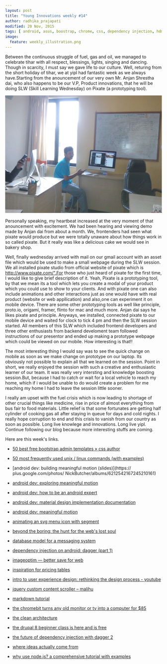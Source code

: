 ```yaml
---
layout: post
title: "Young Innovations weekly #14"
author: radhika_prajapati
modified: 20 Nov, 2015
tags: [ android, asus, boostrap, chrome, css, dependency injection, hdmi, jquery, monitor, tv, admin, android, animation, chromebit, css, customscrollbar, dagger, database, dependency-injection, design, google, html, inspiration, linux, material-design, messaging system, node.js, svg, tech-talk, theme, tools, ux, webdesign ]
image:
  feature: weekly_illustration.png
---
```


Between the continuous struggle of fuel, gas and oil, we managed to celebrate tihar with all respect, blessings, lights, singing and dancing. Though in scarcity, I must say we gave life to our culture. Well, returing from the short holiday of tihar, we at yipl had fantastic week as we always have.Starting from the anouncement of our very own Mr. Anjan Shrestha dai, who also happens to be our V.P, Product innovations, that he will be doing SLW (Skill Learning Wednesday) on Pixate (a prototyping tool).

<!--more-->

![Seminar photo](/images/weekly14/pixate-seminar.jpg)

Personally speaking, my heartbeat increased at the very moment of that anouncement with excitement. We had been hearing and viewing demo made by Anjan dai from about a month. We, frontenders had seen what pixate would produce but we were totally unaware about how things work in so called pixate. But it really was like a delicious cake we would see in bakery shop. 

Well, finally wednesday arrived with mail on our gmail account with an asset file which would be used to make a small webpage during the SLW session. We all installed pixate studio from official website of pixate which is http://www.pixate.com/".For those who just heard of pixate for the first time, I would like to give brief description of it. Yeah, Pixate is a prototyping tool, by that we mean its a tool which lets you create a modal of your product which you could use to show to your clients. And with pixate one can also include animations and other interactions just as one would have with real product (website or web appllication) and also,one can experiment it on mobile device. There are some other prototyping tools as well like principle, proto.io, origami, framer, flinto for mac and much more. Anjan dai says he likes pixate and principle. Anyways, we installed, connected pixate to our mobile device and waited for clock to tick 4 pm and then the SLW session started. All members of this SLW which included frontend developers and three other enthusiasts from backend develoment team followed instructions of our presentor and ended up making a prototype webpage which could be viewed on our mobile. How interesting is that!!  

The most interesting thing I would say was to see the quick change on mobile as soon as we make change on prototype on our laptop. Its obviously not possible to explain all that we learned on the session. Point in short, we really enjoyed the session with such a creative and enthusiastic learner of our team. It was really very intersting and knowledge boosting session.But, because I had to catch or wait for a local vehicle to reach my home, which if i would be unable to do would create a problem for me reaching my home I had to leave the session little sooner. 

I really am upset with the fuel crisis which is now leading to shortage of other crucial things like medicine, rise in price of almost everything from bus fair to food materials. Little relief is that some fortunates are getting half cylinder of cooking gas all after staying in queue for days and cold nights. I really hope corruption to end and this crisis to vanish from our country as soon as possible. Long live knowlege and innovations. Long live yipl. Continue following our blog because more interesting stuffs are coming.

Here are this week's links.

* [50 best free bootstrap admin templates » css author](http://www.cssauthor.com/bootstrap-admin-templates/)

* [50 most frequently used unix / linux commands (with examples)](http://www.thegeekstuff.com/2010/11/50-linux-commands/)

* [android dev: building meaningful motion (slides)](https://
plus.google.com/photos/ NickButcher/albums/6212542167245210161)

* [android dev: exploring meaningful motion](https://medium.com/ribot-labs/exploring-meaningful-motion-on-android-1cd95a4bc61d)

* [android dev: how to be an android expert](https://www.youtube.com/watch?v=PeKKzeAte30)

* [android dev: material design implementation documentation](http://www.materialdoc.com/)

* [android dev: meaningful motion](https://skillsmatter.com/skillscasts/6798-meaningful-motion)

* [animating an svg menu icon with segment](http://tympanus.net/codrops/2015/11/12/animating-svg-menu-icon-segment/)

* [beyond the boring: the hunt for the web's lost soul](http://www.smashingmagazine.com/2015/07/hunt-for-the-webs-lost-soul/)

* [database model for a messaging system](http://www.vertabelo.com/blog/technical-articles/database-model-for-a-messaging-system?utm_source=dbweekly)

* [dependency injection on android: dagger (part 1)](http://antonioleiva.com/dependency-injection-android-dagger-part-1/)

* [imageoptim — better save for web](https://imageoptim.com/)

* [inspiration for pricing tables](http://tympanus.net/Development/PricingTablesInspiration/)

* [intro to user experience design: rethinking the design process - youtube](https://www.youtube.com/watch?v=v36CKj9tJjI)

* [jquery custom content scroller – malihu](http://manos.malihu.gr/jquery-custom-content-scroller/)

* [markdown tutorial](http://markdowntutorial.com/lesson/7/)

* [the chromebit turns any old monitor or tv into a computer for $85](http://www.theverge.com/2015/11/17/9747860/chromebit-chrome-os-computer-hdmi-stick-85-dollars)

* [the clean architecture](http://blog.8thlight.com/uncle-bob/2012/08/13/the-clean-architecture.html)

* [the drupal 8 beginner class is here and is free](https://www.ostraining.com/blog/drupal/drupal-8-launch/)

* [the future of dependency injection with dagger 2](https://cdn.parleys.com/p/5471cdd1e4b065ebcfa1d557/xYjB4Boqdde-20141113-Devoxx-Dagger2.ForExport.pdf)

* [where ideas actually come from](http://www.fastcodesign.com/3053694/where-ideas-actually-come-from)

* [why use node.js? a comprehensive tutorial with examples](http://www.toptal.com/nodejs/why-the-hell-would-i-use-node-js)
